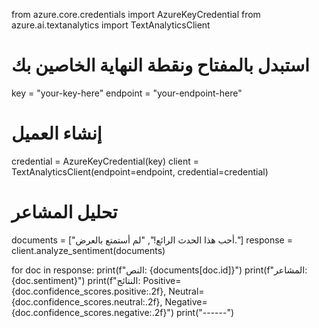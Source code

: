 from azure.core.credentials import AzureKeyCredential
from azure.ai.textanalytics import TextAnalyticsClient

# استبدل بالمفتاح ونقطة النهاية الخاصين بك
key = "your-key-here"
endpoint = "your-endpoint-here"

# إنشاء العميل
credential = AzureKeyCredential(key)
client = TextAnalyticsClient(endpoint=endpoint, credential=credential)

# تحليل المشاعر
documents = ["أحب هذا الحدث الرائع!", "لم أستمتع بالعرض."]
response = client.analyze_sentiment(documents)

for doc in response:
    print(f"النص: {documents[doc.id]}")
    print(f"المشاعر: {doc.sentiment}")
    print(f"النتائج: Positive={doc.confidence_scores.positive:.2f}, Neutral={doc.confidence_scores.neutral:.2f}, Negative={doc.confidence_scores.negative:.2f}")
    print("------")
